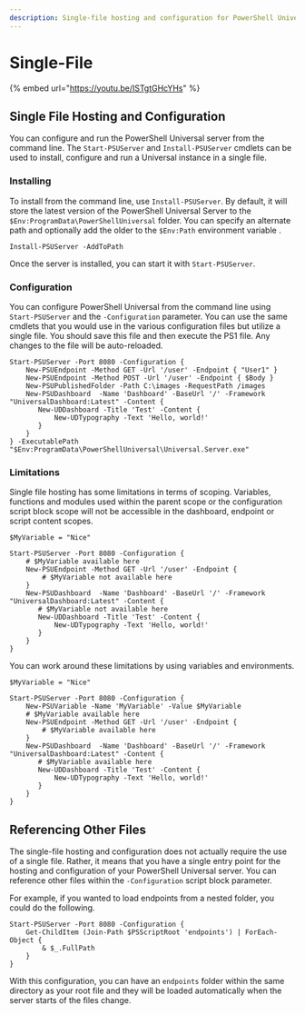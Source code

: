 ```yaml
---
description: Single-file hosting and configuration for PowerShell Universal.
---
```


# Single-File

{% embed url="https://youtu.be/ISTgtGHcYHs" %}

## Single File Hosting and Configuration

You can configure and run the PowerShell Universal server from the command line. The `Start-PSUServer` and `Install-PSUServer` cmdlets can be used to install, configure and run a Universal instance in a single file. 

### Installing 

To install from the command line, use `Install-PSUServer`. By default, it will store the latest version of the PowerShell Universal Server to the `$Env:ProgramData\PowerShellUniversal` folder. You can specify an alternate path and optionally add the older to the `$Env:Path` environment variable . 

```text
Install-PSUServer -AddToPath
```

Once the server is installed, you can start it with `Start-PSUServer`.

### Configuration 

You can configure PowerShell Universal from the command line using `Start-PSUServer` and the `-Configuration` parameter. You can use the same cmdlets that you would use in the various configuration files but utilize a single file. You should save this file and then execute the PS1 file. Any changes to the file will be auto-reloaded.

```text
Start-PSUServer -Port 8080 -Configuration {
    New-PSUEndpoint -Method GET -Url '/user' -Endpoint { "User1" }
    New-PSUEndpoint -Method POST -Url '/user' -Endpoint { $Body }
    New-PSUPublishedFolder -Path C:\images -RequestPath /images
    New-PSUDashboard  -Name 'Dashboard' -BaseUrl '/' -Framework "UniversalDashboard:Latest" -Content {
       New-UDDashboard -Title 'Test' -Content {
           New-UDTypography -Text 'Hello, world!'
       }
    }  
} -ExecutablePath "$Env:ProgramData\PowerShellUniversal\Universal.Server.exe"
```

### Limitations

Single file hosting has some limitations in terms of scoping. Variables, functions and modules used within the parent scope or the configuration script block scope will not be accessible in the dashboard, endpoint or script content scopes.

```text
$MyVariable = "Nice"

Start-PSUServer -Port 8080 -Configuration {
    # $MyVariable available here
    New-PSUEndpoint -Method GET -Url '/user' -Endpoint { 
        # $MyVariable not available here
    }
    New-PSUDashboard  -Name 'Dashboard' -BaseUrl '/' -Framework "UniversalDashboard:Latest" -Content {
       # $MyVariable not available here
       New-UDDashboard -Title 'Test' -Content {
           New-UDTypography -Text 'Hello, world!'
       }
    }  
}
```

You can work around these limitations by using variables and environments. 

```text
$MyVariable = "Nice"

Start-PSUServer -Port 8080 -Configuration {
    New-PSUVariable -Name 'MyVariable' -Value $MyVariable
    # $MyVariable available here
    New-PSUEndpoint -Method GET -Url '/user' -Endpoint { 
        # $MyVariable available here
    }
    New-PSUDashboard  -Name 'Dashboard' -BaseUrl '/' -Framework "UniversalDashboard:Latest" -Content {
       # $MyVariable available here
       New-UDDashboard -Title 'Test' -Content {
           New-UDTypography -Text 'Hello, world!'
       }
    }  
}
```

## Referencing Other Files

The single-file hosting and configuration does not actually require the use of a single file. Rather, it means that you have a single entry point for the hosting and configuration of your PowerShell Universal server. You can reference other files within the `-Configuration`  script block parameter. 

For example, if you wanted to load endpoints from a nested folder, you could do the following. 

```text
Start-PSUServer -Port 8080 -Configuration {
    Get-ChildItem (Join-Path $PSScriptRoot 'endpoints') | ForEach-Object {
        & $_.FullPath
    }
}
```

With this configuration, you can have an `endpoints` folder within the same directory as your root file and they will be loaded automatically when the server starts of the files change. 

